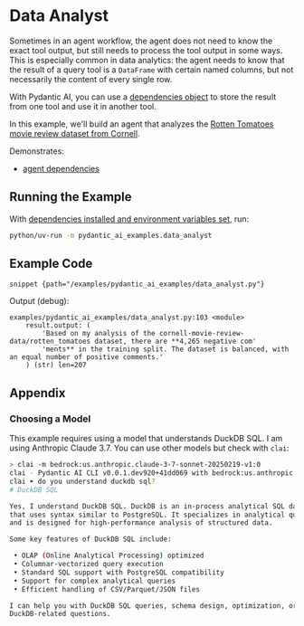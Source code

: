# Data Analyst

Sometimes in an agent workflow, the agent does not need to know the exact tool
output, but still needs to process the tool output in some ways. This is
especially common in data analytics: the agent needs to know that the result of a
query tool is a `DataFrame` with certain named columns, but not
necessarily the content of every single row.

With Pydantic AI, you can use a [dependencies object](../dependencies.md) to
store the result from one tool and use it in another tool. 

In this example, we'll build an agent that analyzes the [Rotten Tomatoes movie review dataset from Cornell](https://huggingface.co/datasets/cornell-movie-review-data/rotten_tomatoes).


Demonstrates:
- [agent dependencies](../dependencies.md)


## Running the Example

With [dependencies installed and environment variables set](./index.md#usage), run:

```bash
python/uv-run -m pydantic_ai_examples.data_analyst
```


## Example Code

```snippet {path="/examples/pydantic_ai_examples/data_analyst.py"}```


Output (debug):

```
examples/pydantic_ai_examples/data_analyst.py:103 <module>
    result.output: (
        'Based on my analysis of the cornell-movie-review-data/rotten_tomatoes dataset, there are **4,265 negative com'
        'ments** in the training split. The dataset is balanced, with an equal number of positive comments.'
    ) (str) len=207
```
## Appendix

### Choosing a Model

This example requires using a model that understands DuckDB SQL. I am using
Anthropic Claude 3.7. You can use other models but check with `clai`:

```sh
> clai -m bedrock:us.anthropic.claude-3-7-sonnet-20250219-v1:0
clai - Pydantic AI CLI v0.0.1.dev920+41dd069 with bedrock:us.anthropic.claude-3-7-sonnet-20250219-v1:0
clai ➤ do you understand duckdb sql?
# DuckDB SQL

Yes, I understand DuckDB SQL. DuckDB is an in-process analytical SQL database
that uses syntax similar to PostgreSQL. It specializes in analytical queries
and is designed for high-performance analysis of structured data.

Some key features of DuckDB SQL include:

 • OLAP (Online Analytical Processing) optimized
 • Columnar-vectorized query execution
 • Standard SQL support with PostgreSQL compatibility
 • Support for complex analytical queries
 • Efficient handling of CSV/Parquet/JSON files

I can help you with DuckDB SQL queries, schema design, optimization, or other
DuckDB-related questions.
```
